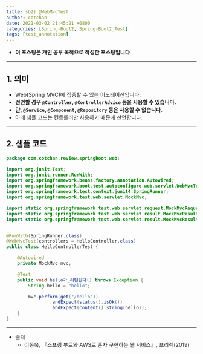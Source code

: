 ```yaml
---
title: sb2) @WebMvcTest
author: cotchan 
date: 2021-03-02 21:45:21 +0800 
categories: [Spring-Boot2, Spring-Boot2_Test]
tags: [test_annotation] 
---
```


+ **이 포스팅은 개인 공부 목적으로 작성한 포스팅입니다**

---

## 1. 의미

+ Web(Spring MVC)에 집중할 수 있는 어노테이션입니다.
+ **선언할 경우 `@Controller`, `@ControllerAdvice` 등을 사용할 수 있습니다.**
+ **단, `@Service`, `@Component`, `@Repository` 등은 사용할 수 없습니다.**
+ 아래 샘플 코드는 컨트롤러만 사용하기 때문에 선언합니다.

---


## 2. 샘플 코드

```java
package com.cotchan.review.springboot.web;

import org.junit.Test;
import org.junit.runner.RunWith;
import org.springframework.beans.factory.annotation.Autowired;
import org.springframework.boot.test.autoconfigure.web.servlet.WebMvcTest;
import org.springframework.test.context.junit4.SpringRunner;
import org.springframework.test.web.servlet.MockMvc;

import static org.springframework.test.web.servlet.request.MockMvcRequestBuilders.get;
import static org.springframework.test.web.servlet.result.MockMvcResultMatchers.content;
import static org.springframework.test.web.servlet.result.MockMvcResultMatchers.status;


@RunWith(SpringRunner.class)
@WebMvcTest(controllers = HelloController.class)
public class HelloControllerTest {

    @Autowired
    private MockMvc mvc;

    @Test
    public void hello가_리턴된다() throws Exception {
        String hello = "hello";

        mvc.perform(get("/hello"))
                .andExpect(status().isOk())
                .andExpect(content().string(hello));
    }
}
```





---

+ 출처
  + 이동욱, 『스프링 부트와 AWS로 혼자 구현하는 웹 서비스』, 프리렉(2019) 
